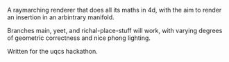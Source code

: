 A raymarching renderer that does all its maths in 4d, with the aim to render an
insertion in an arbintrary manifold. 

Branches main, yeet, and richal-place-stuff will work, with varying degrees of
geometric correctness and nice phong lighting. 

Written for the uqcs hackathon.
